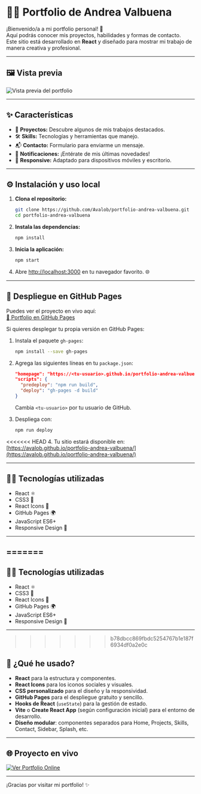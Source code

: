 # 👩‍💻 Portfolio de Andrea Valbuena

¡Bienvenido/a a mi portfolio personal! 🚀  
Aquí podrás conocer mis proyectos, habilidades y formas de contacto.  
Este sitio está desarrollado en **React** y diseñado para mostrar mi trabajo de manera creativa y profesional.

---

## 🖼️ Vista previa

![Vista previa del portfolio](./preview.png) <!-- Puedes agregar una imagen de tu portfolio aquí -->

---

## ✨ Características

- 📁 **Proyectos:** Descubre algunos de mis trabajos destacados.
- 🛠️ **Skills:** Tecnologías y herramientas que manejo.
- 📬 **Contacto:** Formulario para enviarme un mensaje.
- 🔔 **Notificaciones:** ¡Entérate de mis últimas novedades!
- 📱 **Responsive:** Adaptado para dispositivos móviles y escritorio.

---

## ⚙️ Instalación y uso local

1. **Clona el repositorio:**

   ```bash
   git clone https://github.com/Avalob/portfolio-andrea-valbuena.git
   cd portfolio-andrea-valbuena
   ```

2. **Instala las dependencias:**

   ```bash
   npm install
   ```

3. **Inicia la aplicación:**

   ```bash
   npm start
   ```

4. Abre [http://localhost:3000](http://localhost:3000) en tu navegador favorito. 🌐

---

## 🚀 Despliegue en GitHub Pages

Puedes ver el proyecto en vivo aquí:  
[🔗 Portfolio en GitHub Pages](https://avalob.github.io/portfolio-andrea-valbuena/)

Si quieres desplegar tu propia versión en GitHub Pages:

1. Instala el paquete `gh-pages`:

   ```bash
   npm install --save gh-pages
   ```

2. Agrega las siguientes líneas en tu `package.json`:

   ```json
   "homepage": "https://<tu-usuario>.github.io/portfolio-andrea-valbuena",
   "scripts": {
     "predeploy": "npm run build",
     "deploy": "gh-pages -d build"
   }
   ```

   Cambia `<tu-usuario>` por tu usuario de GitHub.

3. Despliega con:

   ```bash
   npm run deploy
   ```

<<<<<<< HEAD
4. Tu sitio estará disponible en:  
   [https://avalob.github.io/portfolio-andrea-valbuena/](https://avalob.github.io/portfolio-andrea-valbuena/)

---

## 🧑‍💻 Tecnologías utilizadas

- React ⚛️
- CSS3 🎨
- React Icons 💎
- GitHub Pages 🌍
- JavaScript ES6+
- Responsive Design 📱

---

=======
---

## 🧑‍💻 Tecnologías utilizadas

- React ⚛️
- CSS3 🎨
- React Icons 💎
- GitHub Pages 🌍
- JavaScript ES6+
- Responsive Design 📱

---

>>>>>>> b78dbcc869fbdc5254767b1e187f6934df0a2e0c
## 🧰 ¿Qué he usado?

- **React** para la estructura y componentes.
- **React Icons** para los iconos sociales y visuales.
- **CSS personalizado** para el diseño y la responsividad.
- **GitHub Pages** para el despliegue gratuito y sencillo.
- **Hooks de React** (`useState`) para la gestión de estado.
- **Vite** o **Create React App** (según configuración inicial) para el entorno de desarrollo.
- **Diseño modular**: componentes separados para Home, Projects, Skills, Contact, Sidebar, Splash, etc.

---

## 🌐 Proyecto en vivo

[![Ver Portfolio Online](https://img.shields.io/badge/Ver%20Portfolio%20Online-avalob.github.io-green?style=for-the-badge&logo=github)](https://avalob.github.io/portfolio-andrea-valbuena/)

---

¡Gracias por visitar mi portfolio! ✨
